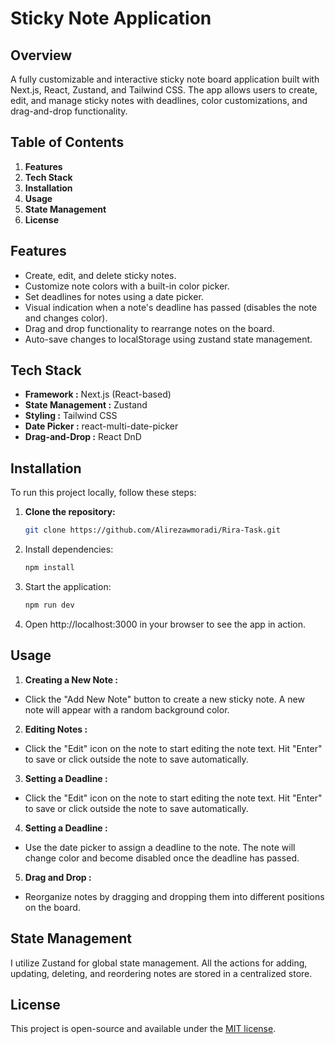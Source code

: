 # Sticky Note Application
## Overview

A fully customizable and interactive sticky note board application built with Next.js, React, Zustand, and Tailwind CSS. The app allows users to create, edit, and manage sticky notes with deadlines, color customizations, and drag-and-drop functionality.


## Table of Contents
1. **Features**
2. **Tech Stack**
3. **Installation**
4. **Usage**
5. **State Management**
6. **License**

## Features

- Create, edit, and delete sticky notes.
- Customize note colors with a built-in color picker.
- Set deadlines for notes using a date picker.
- Visual indication when a note's deadline has passed (disables the note and changes color).
- Drag and drop functionality to rearrange notes on the board.
- Auto-save changes to localStorage using zustand state management.

## Tech Stack
- **Framework :** Next.js (React-based)
- **State Management :** Zustand
- **Styling :** Tailwind CSS
- **Date Picker :** react-multi-date-picker
- **Drag-and-Drop :** React DnD

## Installation

To run this project locally, follow these steps:

1. **Clone the repository:**

   ```bash
   git clone https://github.com/Alirezawmoradi/Rira-Task.git

2. Install dependencies:

   ```bash
   npm install

3. Start the application:

   ```bash
   npm run dev
   
4. Open http://localhost:3000 in your browser to see the app in action.

## Usage

1. **Creating a New Note :**
  - Click the "Add New Note" button to create a new sticky note.
   A new note will appear with a random background color.
2. **Editing Notes :**
  - Click the "Edit" icon on the note to start editing the note text.
  Hit "Enter" to save or click outside the note to save automatically.
3. **Setting a Deadline :**
  - Click the "Edit" icon on the note to start editing the note text.
  Hit "Enter" to save or click outside the note to save automatically.
4. **Setting a Deadline :**
  - Use the date picker to assign a deadline to the note.
    The note will change color and become disabled once the deadline has passed.
5. **Drag and Drop :**
  - Reorganize notes by dragging and dropping them into different positions on the board.

## State Management
I utilize Zustand for global state management. All the actions for adding, updating, deleting, and reordering notes are stored in a centralized store.

## License
This project is open-source and available under the [MIT license](https://opensource.org/licenses/MIT).


